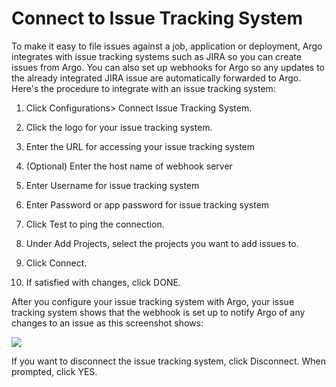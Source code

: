 # Connect to Issue Tracking System

To make it easy to file issues against a job, application or deployment, Argo integrates with issue tracking systems such as JIRA so you can create issues from Argo. You can also set up webhooks for Argo so any updates to the already integrated JIRA issue are automatically forwarded to Argo. Here's the procedure to integrate with an issue tracking system:

1.  Click Configurations> Connect Issue Tracking System.

2.  Click the logo for your issue tracking system.
3.  Enter the URL for accessing your issue tracking system
4.  (Optional) Enter the host name of webhook server
5.  Enter Username for issue tracking system
6.  Enter Password or app password for issue tracking system
7.  Click Test to ping the connection.
8.  Under Add Projects, select the projects you want to add issues to.
9.  Click Connect.

10.  If satisfied with changes, click DONE.

After you configure your issue tracking system with Argo, your issue tracking system shows that the webhook is set up to notify Argo of any changes to an issue as this screenshot shows:

![](../docs/images/issue_tracker_jira_admin_webhook_status_1030x436.png)

If you want to disconnect the issue tracking system, click Disconnect. When prompted, click YES.